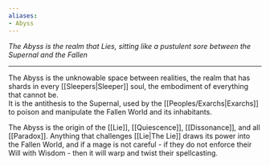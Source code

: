 ```yaml
---
aliases:
- Abyss
---
```


_The Abyss is the realm that Lies, sitting like a pustulent sore between the Supernal and the Fallen_

---

The Abyss is the unknowable space between realities, the realm that has shards in every [[Sleepers|Sleeper]] soul, the embodiment of everything that cannot be.\
It is the antithesis to the Supernal, used by the [[Peoples/Exarchs|Exarchs]] to poison and manipulate the Fallen World and its inhabitants.

The Abyss is the origin of the [[Lie]], [[Quiescence]], [[Dissonance]], and all [[Paradox]]. Anything that challenges [[Lie|The Lie]] draws its power into the Fallen World, and if a mage is not careful - if they do not enforce their Will with Wisdom - then it will warp and twist their spellcasting.